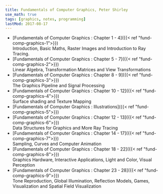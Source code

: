 ```yaml
---
title: Fundamentals of Computer Graphics, Peter Shirley
use_math: true
tags: [graphics, notes, programming]
lastMod: 2017-08-17
---
```


* [Fundamentals of Computer Graphics : Chapter 1 - 4]({{< ref "fund-comp-graphics-1">}})   
    Introduction, Basic Maths, Raster Images and Introduction to Ray Tracing.   
* [Fundamentals of Computer Graphics : Chapter 5 - 7]({{< ref "fund-comp-graphics-2">}})   
    Linear Algebra, Transformation Matrices and View Transformations   
* [Fundamentals of Computer Graphics : Chapter 8 - 9]({{< ref "fund-comp-graphics-3">}})   
    The Graphics Pipeline and Signal Processing
* [Fundamentals of Computer Graphics : Chapter 10 - 12]({{< ref "fund-comp-graphics-4">}})   
    Surface shading and Texture Mapping
* [Fundamentals of Computer Graphics : Illustrations]({{< ref "fund-comp-graphics-5">}})       
* [Fundamentals of Computer Graphics : Chapter 12 - 13]({{< ref "fund-comp-graphics-6">}})   
    Data Structures for Graphics and More Ray Tracing
* [Fundamentals of Computer Graphics : Chapter 14 - 17]({{< ref "fund-comp-graphics-7">}})   
    Sampling, Curves and Computer Animation
* [Fundamentals of Computer Graphics : Chapter 18 - 22]({{< ref "fund-comp-graphics-8">}})   
    Graphics Hardware, Interactive Applications, Light and Color, Visual Perception
* [Fundamentals of Computer Graphics : Chapter 23 - 28]({{< ref "fund-comp-graphics-9">}})   
    Tone Reproduction, Global Illumination, Reflection Models, Games, Visualization and Spatial Field Visualization
    

